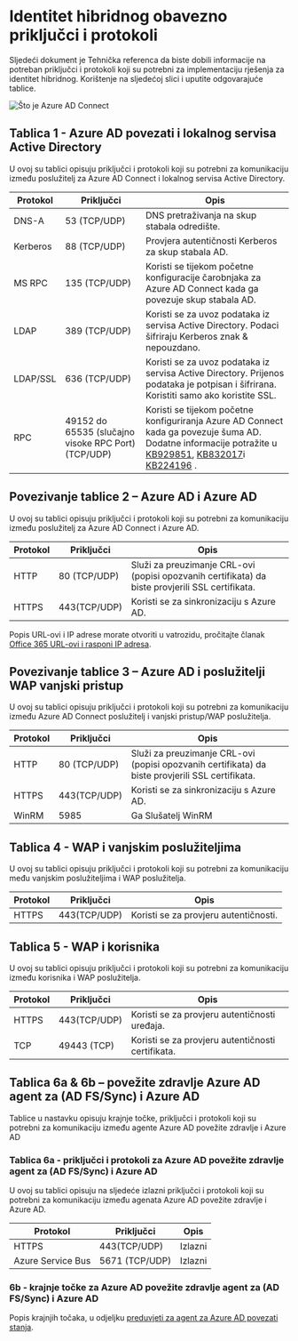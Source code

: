 <properties
    pageTitle="Azure AD Connect: Priključci | Microsoft Azure"
    description="Ta je stranica na stranicu Tehničke reference priključke koji moraju biti otvoreni za Azure AD Connect"
    services="active-directory"
    documentationCenter=""
    authors="billmath"
    manager="femila"
    editor="curtand"/>

<tags
    ms.service="active-directory"
    ms.workload="identity"
    ms.tgt_pltfrm="na"
    ms.devlang="na"
    ms.topic="article"
    ms.date="08/25/2016"
    ms.author="billmath"/>

# <a name="hybrid-identity-required-ports-and-protocols"></a>Identitet hibridnog obavezno priključci i protokoli
Sljedeći dokument je Tehnička referenca da biste dobili informacije na potreban priključci i protokoli koji su potrebni za implementaciju rješenja za identitet hibridnog. Korištenje na sljedećoj slici i uputite odgovarajuće tablice.

![Što je Azure AD Connect](./media/active-directory-aadconnect-ports/required1.png)

## <a name="table-1---azure-ad-connect-and-on-premises-ad"></a>Tablica 1 - Azure AD povezati i lokalnog servisa Active Directory
U ovoj su tablici opisuju priključci i protokoli koji su potrebni za komunikaciju između poslužitelj za Azure AD Connect i lokalnog servisa Active Directory.

Protokol | Priključci | Opis
--------- | --------- |---------
DNS-A|53 (TCP/UDP)| DNS pretraživanja na skup stabala odredište.
Kerberos|88 (TCP/UDP)| Provjera autentičnosti Kerberos za skup stabala AD.
MS RPC |135 (TCP/UDP)| Koristi se tijekom početne konfiguracije čarobnjaka za Azure AD Connect kada ga povezuje skup stabala AD.
LDAP|389 (TCP/UDP)| Koristi se za uvoz podataka iz servisa Active Directory. Podaci šifriraju Kerberos znak & nepouzdano.
LDAP/SSL|636 (TCP/UDP)| Koristi se za uvoz podataka iz servisa Active Directory. Prijenos podataka je potpisan i šifrirana. Koristiti samo ako koristite SSL.
RPC |49152 do 65535 (slučajno visoke RPC Port)(TCP/UDP)| Koristi se tijekom početne konfiguriranja Azure AD Connect kada ga povezuje šuma AD. Dodatne informacije potražite u [KB929851](https://support.microsoft.com/kb/929851), [KB832017](https://support.microsoft.com/kb/832017)i [KB224196](https://support.microsoft.com/kb/224196) .

## <a name="table-2---azure-ad-connect-and-azure-ad"></a>Povezivanje tablice 2 – Azure AD i Azure AD
U ovoj su tablici opisuju priključci i protokoli koji su potrebni za komunikaciju između poslužitelj za Azure AD Connect i Azure AD.

Protokol |Priključci |Opis
--------- | --------- |---------
HTTP|80 (TCP/UDP)| Služi za preuzimanje CRL-ovi (popisi opozvanih certifikata) da biste provjerili SSL certifikata.
HTTPS|443(TCP/UDP)| Koristi se za sinkronizaciju s Azure AD.

Popis URL-ovi i IP adrese morate otvoriti u vatrozidu, pročitajte članak [Office 365 URL-ovi i rasponi IP adresa](https://support.office.com/article/Office-365-URLs-and-IP-address-ranges-8548a211-3fe7-47cb-abb1-355ea5aa88a2).

## <a name="table-3---azure-ad-connect-and-federation-serverswap"></a>Povezivanje tablice 3 – Azure AD i poslužitelji WAP vanjski pristup
U ovoj su tablici opisuju priključci i protokoli koji su potrebni za komunikaciju između Azure AD Connect poslužitelj i vanjski pristup/WAP poslužitelja.  

Protokol |Priključci |Opis
--------- | --------- |---------
HTTP|80 (TCP/UDP)| Služi za preuzimanje CRL-ovi (popisi opozvanih certifikata) da biste provjerili SSL certifikata.
HTTPS|443(TCP/UDP)| Koristi se za sinkronizaciju s Azure AD.
WinRM|5985| Ga Slušatelj WinRM

## <a name="table-4---wap-and-federation-servers"></a>Tablica 4 - WAP i vanjskim poslužiteljima
U ovoj su tablici opisuju priključci i protokoli koji su potrebni za komunikaciju među vanjskim poslužiteljima i WAP poslužitelja.

Protokol |Priključci |Opis
--------- | --------- |---------
HTTPS|443(TCP/UDP)| Koristi se za provjeru autentičnosti.

## <a name="table-5---wap-and-users"></a>Tablica 5 - WAP i korisnika
U ovoj su tablici opisuju priključci i protokoli koji su potrebni za komunikaciju između korisnika i WAP poslužitelja.

Protokol |Priključci |Opis
--------- | --------- |--------- |
HTTPS|443(TCP/UDP)| Koristi se za provjeru autentičnosti uređaja.
TCP|49443 (TCP)| Koristi se za provjeru autentičnosti certifikata.

## <a name="table-6a--6b---azure-ad-connect-health-agent-for-ad-fssync-and-azure-ad"></a>Tablica 6a & 6b – povežite zdravlje Azure AD agent za (AD FS/Sync) i Azure AD
Tablice u nastavku opisuju krajnje točke, priključci i protokoli koji su potrebni za komunikaciju između agente Azure AD povežite zdravlje i Azure AD

### <a name="table-6a---ports-and-protocols-for-azure-ad-connect-health-agent-for-ad-fssync-and-azure-ad"></a>Tablica 6a - priključci i protokoli za Azure AD povežite zdravlje agent za (AD FS/Sync) i Azure AD
U ovoj su tablici opisuju na sljedeće izlazni priključci i protokoli koji su potrebni za komunikaciju između agenata Azure AD povežite zdravlje i Azure AD.  

Protokol |Priključci  |Opis
--------- | --------- |--------- |
HTTPS|443(TCP/UDP)| Izlazni
Azure Service Bus|5671 (TCP/UDP)| Izlazni

### <a name="6b---endpoints-for-azure-ad-connect-health-agent-for-ad-fssync-and-azure-ad"></a>6b - krajnje točke za Azure AD povežite zdravlje agent za (AD FS/Sync) i Azure AD
Popis krajnjih točaka, u odjeljku [preduvjeti za agent za Azure AD povezati stanja](active-directory-aadconnect-health-agent-install.md#requirements).
